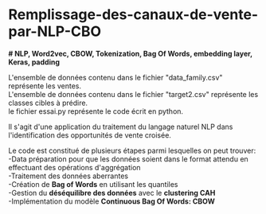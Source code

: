 # Remplissage-des-canaux-de-vente-par-NLP-CBO

__#  NLP, Word2vec, CBOW, Tokenization, Bag Of Words, embedding layer, Keras, padding__  

L'ensemble de données contenu dans le fichier "data_family.csv" représente les ventes.  
L'ensemble de données contenu dans le fichier "target2.csv" représente les classes cibles à prédire.  
le fichier essai.py représente le code écrit en python.  

Il s'agit d'une application du traitement du langage naturel NLP dans l'identification des opportunités de vente croisée.  

Le code est constitué de plusieurs étapes parmi lesquelles on peut trouver:  
-Data préparation pour que les données soient dans le format attendu en effectuant des opérations d'aggrégation  
-Traitement des données aberrantes  
-Création de __Bag of Words__ en utilisant les quantiles  
-Gestion du __déséquilibre des données__ avec le __clustering CAH__  
-Implémentation du modèle __Continuous Bag Of Words: CBOW__
